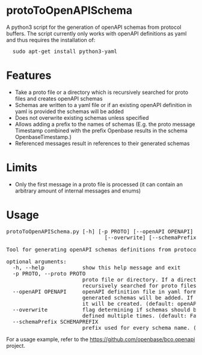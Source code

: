 # protoToOpenAPISchema
A python3 script for the generation of openAPI schemas from protocol buffers.
The script currently only works with openAPI definitions as yaml and thus requires the installation of:
<pre>
  sudo apt-get install python3-yaml
</pre>

# Features
* Take a proto file or a directory which is recursively searched for proto files and creates openAPI schemas
* Schemas are written to a yaml file or if an existing openAPI definition in yaml is provided the schemas will be added
* Does not overwrite existing schemas unless specified
* Allows adding a prefix to the names of schemas (E.g. the proto message Timestamp combined with the prefix Openbase results in the schema OpenbaseTimestamp.)
* Referenced messages result in references to their generated schemas

# Limits
* Only the first message in a proto file is processed (it can contain an arbitrary amount of internal messages and enums)

# Usage
<pre>
protoToOpenAPISchema.py [-h] [-p PROTO] [--openAPI OPENAPI]
                               [--overwrite] [--schemaPrefix SCHEMAPREFIX]

Tool for generating openAPI schemas definitions from protocol buffers.

optional arguments:
  -h, --help            show this help message and exit
  -p PROTO, --proto PROTO
                        proto file or directory. If a directory, it is
                        recursively searched for proto files. (default: .)
  --openAPI OPENAPI     openAPI definition file in yaml format to which the
                        generated schemas will be added. If it does not exist
                        it will be created. (default: openAPI.yaml)
  --overwrite           flag determining if schemas should be overwritten if
                        defined multiple times. (default: False)
  --schemaPrefix SCHEMAPREFIX
                        prefix used for every schema name. (default: )
</pre>

For a usage example, refer to the https://github.com/openbase/bco.openapi project.
